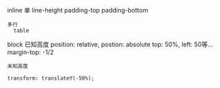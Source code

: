 inline
	单
	line-height
	padding-top padding-bottom

	多行
	  table

block 
	已知高度
	position: relative,  postion: absolute  top: 50%, left: 50等... margin-top: -1/2
    

    未知高度

    transform: translateY(-50%);




